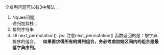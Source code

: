 全排列问题可以有3中解法：

1. Nquee问题;  
递归加剪枝；  
2. 排列字符串  
3. stl next_permutation()
  ps: 注意next_permutation() 函数返回的是：按字典排序的组合。   
    **如果要求得所有的排列组合，务必考虑初始区间内的组合是最低字典序列。**
